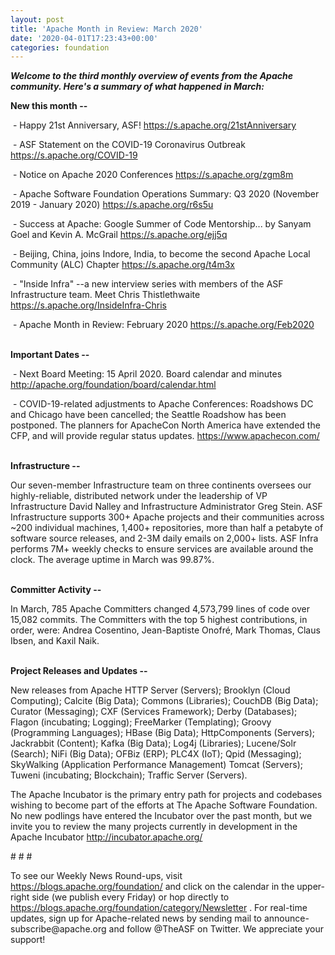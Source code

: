 ```yaml
---
layout: post
title: 'Apache Month in Review: March 2020'
date: '2020-04-01T17:23:43+00:00'
categories: foundation
---
```

<p><span style="font-size: 14px;"><i><b>Welcome to the third monthly overview of events from the Apache community. Here's a summary of what happened in March:</b></i></span></p><p><span style="font-size: 14px;"><b>New this month --</b></span></p><p><span style="font-size: 14px;">&nbsp;- Happy 21st Anniversary, ASF! </span><a href="https://s.apache.org/21stAnniversary" target="_blank">https://s.apache.org/21stAnniversary</a><span style="font-size: 14px;">&nbsp;</span></p><p><span style="font-size: 14px;">&nbsp;- ASF Statement on the COVID-19 Coronavirus Outbreak </span><a href="https://s.apache.org/COVID-19" target="_blank">https://s.apache.org/COVID-19</a></p><p><span style="font-size: 14px;">&nbsp;- Notice on Apache 2020 Conferences </span><a href="https://s.apache.org/zgm8m" target="_blank">https://s.apache.org/zgm8m</a></p><p><span style="font-size: 14px;">&nbsp;- Apache Software Foundation Operations Summary: Q3 2020 (November 2019 - January 2020) </span><a href="https://s.apache.org/r6s5u" target="_blank">https://s.apache.org/r6s5u</a><span style="font-size: 14px;">&nbsp;</span></p><p><span style="font-size: 14px;">&nbsp;- Success at Apache: Google Summer of Code Mentorship... by Sanyam Goel and Kevin A. McGrail </span><a href="https://s.apache.org/ejj5q" target="_blank">https://s.apache.org/ejj5q</a></p><p><span style="font-size: 14px;">&nbsp;- Beijing, China, joins Indore, India, to become the second Apache Local Community (ALC) Chapter </span><a href="https://s.apache.org/t4m3x" target="_blank">https://s.apache.org/t4m3x</a><span style="font-size: 14px;">&nbsp;</span></p><p><span style="font-size: 14px;">&nbsp;- "Inside Infra" --a new interview series with members of the ASF Infrastructure team. Meet Chris Thistlethwaite </span><a href="https://s.apache.org/InsideInfra-Chris" target="_blank">https://s.apache.org/InsideInfra-Chris</a></p><p><span style="font-size: 14px;">&nbsp;- Apache Month in Review: February 2020 </span><a href="https://s.apache.org/Feb2020" target="_blank">https://s.apache.org/Feb2020</a><a href="https://s.apache.org/Feb2020" target="_blank"></a></p><p><br><b>Important Dates --</b></p><p>&nbsp;- Next Board Meeting: 15 April 2020. Board calendar and minutes <a href="http://apache.org/foundation/board/calendar.html" target="_blank">http://apache.org/foundation/board/calendar.html</a>&nbsp;</p><p><span style="font-size: 14px;">&nbsp;- COVID-19-related adjustments to Apache Conferences: Roadshows DC and Chicago have been cancelled; the Seattle Roadshow has been postponed. The planners for ApacheCon North America have extended the CFP, and will provide regular status updates. </span><a href="https://www.apachecon.com/" target="_blank">https://www.apachecon.com/</a><span style="font-size: 14px;">&nbsp;<br><br></span></p><p><span style="font-size: 14px;"><b>Infrastructure --</b></span></p><p><span style="font-size: 14px;">Our seven-member Infrastructure team on three continents oversees our highly-reliable, distributed network under the leadership of VP Infrastructure David Nalley and Infrastructure Administrator Greg Stein. ASF Infrastructure supports 300+ Apache projects and their communities across ~200 individual machines, 1,400+ repositories, more than half a petabyte of software source releases, and 2-3M daily emails on 2,000+ lists. ASF Infra performs 7M+ weekly checks to ensure services are available around the clock. The average uptime in March was 99.87%.<br><br></span></p><p><span style="font-size: 14px;"><b>Committer Activity --</b></span></p><p><span style="font-size: 14px;">In March, 785 Apache Committers changed 4,573,799 lines of code over 15,082 commits. The Committers with the top 5 highest contributions, in order, were: Andrea Cosentino, Jean-Baptiste Onofré, Mark Thomas, Claus Ibsen, and Kaxil Naik.<br><br></span></p><p><span style="font-size: 14px;"><b>Project Releases and Updates --</b></span></p><p><span style="font-size: 14px;">New releases from Apache HTTP Server (Servers); Brooklyn (Cloud Computing); Calcite (Big Data); Commons (Libraries); CouchDB (Big Data); Curator (Messaging); CXF (Services Framework); Derby (Databases); Flagon (incubating; Logging); FreeMarker (Templating); Groovy (Programming Languages); HBase (Big Data); HttpComponents (Servers); Jackrabbit (Content); Kafka (Big Data); Log4j (Libraries); Lucene/Solr (Search); NiFi (Big Data); OFBiz (ERP); PLC4X (IoT); Qpid (Messaging); SkyWalking (Application Performance Management) Tomcat (Servers); Tuweni (incubating; Blockchain); Traffic Server (Servers).</span></p><p><span style="font-size: 14px;">The Apache Incubator is the primary entry path for projects and codebases wishing to become part of the efforts at The Apache Software Foundation. No new podlings have entered the Incubator over the past month, but we invite you to review the many projects currently in development in the Apache Incubator </span><a href="http://incubator.apache.org/" target="_blank">http://incubator.apache.org/</a><span style="font-size: 14px;">&nbsp;</span></p><p><span style="font-size: 14px;"># # #</span></p><p><span style="font-size: 14px;">To see our Weekly News Round-ups, visit </span><a href="https://blogs.apache.org/foundation/" target="_blank">https://blogs.apache.org/foundation/</a><span style="font-size: 14px;">&nbsp;and click on the calendar in the upper-right side (we publish every Friday) or hop directly to </span><a href="https://blogs.apache.org/foundation/category/Newsletter" target="_blank">https://blogs.apache.org/foundation/category/Newsletter</a><span style="font-size: 14px;"> . For real-time updates, sign up for Apache-related news by sending mail to announce-subscribe@apache.org and follow @TheASF on Twitter. We appreciate your support!</span></p>
